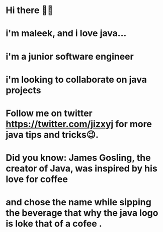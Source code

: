 # Hi there 👋😉


# i'm maleek, and i love java...

# i'm a junior software engineer

# i'm looking to collaborate on java projects

# Follow me on twitter https://twitter.com/jizxyj for more java tips and tricks😉.

# Did you know: James Gosling, the creator of Java, was inspired by his love for coffee

# and chose the name while sipping the beverage that why the java logo is loke that of a cofee .

